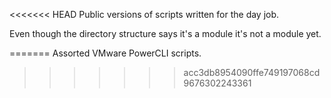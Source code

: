 <<<<<<< HEAD
Public versions of scripts written for the day job.

Even though the directory structure says it's a module it's not a module yet.

=======
Assorted VMware PowerCLI scripts.
>>>>>>> acc3db8954090ffe749197068cd9676302243361
